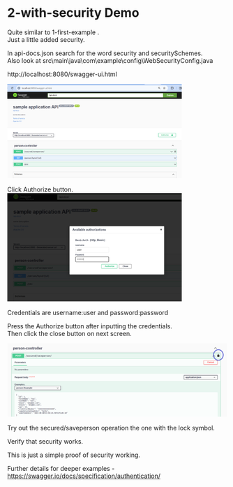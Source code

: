 # 2-with-security Demo #

Quite similar to 1-first-example  .   
Just a little added security.   

In api-docs.json search for the word security and securitySchemes.   
Also look at src\main\java\com\example\config\WebSecurityConfig.java   

http://localhost:8080/swagger-ui.html   

<img src="imgs/screen01.png" alt="Step1" width="400"/>

Click Authorize button.   
<img src="imgs/screen02.png" alt="Step2" width="400"/>

Credentials are username:user and password:password    

Press the Authorize button after inputting the credentials.   
Then click the close button on next screen.   

<img src="imgs/screen03.png" alt="Step2" width="600"/>    

Try out the secured/saveperson operation the one with the lock symbol.

Verify that security works.  


This is just a simple proof of security working.

Further details for deeper examples - https://swagger.io/docs/specification/authentication/   





